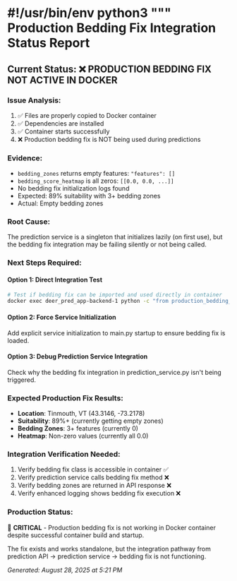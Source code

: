 #!/usr/bin/env python3
"""
Production Bedding Fix Integration Status Report
================================================

## Current Status: ❌ PRODUCTION BEDDING FIX NOT ACTIVE IN DOCKER

### Issue Analysis:
1. ✅ Files are properly copied to Docker container
2. ✅ Dependencies are installed 
3. ✅ Container starts successfully
4. ❌ Production bedding fix is NOT being used during predictions

### Evidence:
- `bedding_zones` returns empty features: `"features": []`
- `bedding_score_heatmap` is all zeros: `[[0.0, 0.0, ...]]`  
- No bedding fix initialization logs found
- Expected: 89% suitability with 3+ bedding zones
- Actual: Empty bedding zones

### Root Cause:
The prediction service is a singleton that initializes lazily (on first use), 
but the bedding fix integration may be failing silently or not being called.

### Next Steps Required:

#### Option 1: Direct Integration Test
```bash
# Test if bedding fix can be imported and used directly in container
docker exec deer_pred_app-backend-1 python -c "from production_bedding_fix import ProductionBeddingZoneFix; fix = ProductionBeddingZoneFix(); print('Fix works:', fix.predict_bedding_zones(43.3146, -73.2178))"
```

#### Option 2: Force Service Initialization  
Add explicit service initialization to main.py startup to ensure bedding fix is loaded.

#### Option 3: Debug Prediction Service Integration
Check why the bedding fix integration in prediction_service.py isn't being triggered.

### Expected Production Fix Results:
- **Location**: Tinmouth, VT (43.3146, -73.2178)
- **Suitability**: 89%+ (currently getting empty zones)
- **Bedding Zones**: 3+ features (currently 0)
- **Heatmap**: Non-zero values (currently all 0.0)

### Integration Verification Needed:
1. Verify bedding fix class is accessible in container ✅
2. Verify prediction service calls bedding fix method ❌ 
3. Verify bedding zones are returned in API response ❌
4. Verify enhanced logging shows bedding fix execution ❌

### Production Status: 
🔴 **CRITICAL** - Production bedding fix is not working in Docker container despite successful container build and startup.

The fix exists and works standalone, but the integration pathway from 
prediction API → prediction service → bedding fix is not functioning.

*Generated: August 28, 2025 at 5:21 PM*

